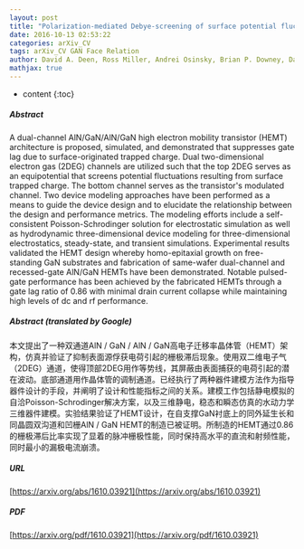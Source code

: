 ```yaml
---
layout: post
title: "Polarization-mediated Debye-screening of surface potential fluctuations in dual-channel AlN/GaN high electron mobility transistors"
date: 2016-10-13 02:53:22
categories: arXiv_CV
tags: arXiv_CV GAN Face Relation
author: David A. Deen, Ross Miller, Andrei Osinsky, Brian P. Downey, David F. Storm, David J. Meyer, D. Scott Katzer, Neeraj Nepal
mathjax: true
---
```


* content
{:toc}

##### Abstract
A dual-channel AlN/GaN/AlN/GaN high electron mobility transistor (HEMT) architecture is proposed, simulated, and demonstrated that suppresses gate lag due to surface-originated trapped charge. Dual two-dimensional electron gas (2DEG) channels are utilized such that the top 2DEG serves as an equipotential that screens potential fluctuations resulting from surface trapped charge. The bottom channel serves as the transistor's modulated channel. Two device modeling approaches have been performed as a means to guide the device design and to elucidate the relationship between the design and performance metrics. The modeling efforts include a self-consistent Poisson-Schrodinger solution for electrostatic simulation as well as hydrodynamic three-dimensional device modeling for three-dimensional electrostatics, steady-state, and transient simulations. Experimental results validated the HEMT design whereby homo-epitaxial growth on free-standing GaN substrates and fabrication of same-wafer dual-channel and recessed-gate AlN/GaN HEMTs have been demonstrated. Notable pulsed-gate performance has been achieved by the fabricated HEMTs through a gate lag ratio of 0.86 with minimal drain current collapse while maintaining high levels of dc and rf performance.

##### Abstract (translated by Google)
本文提出了一种双通道AlN / GaN / AlN / GaN高电子迁移率晶体管（HEMT）架构，仿真并验证了抑制表面源俘获电荷引起的栅极滞后现象。使用双二维电子气（2DEG）通道，使得顶部2DEG用作等势线，其屏蔽由表面捕获的电荷引起的潜在波动。底部通道用作晶体管的调制通道。已经执行了两种器件建模方法作为指导器件设计的手段，并阐明了设计和性能指标之间的关系。建模工作包括静电模拟的自洽Poisson-Schrodinger解决方案，以及三维静电，稳态和瞬态仿真的水动力学三维器件建模。实验结果验证了HEMT设计，在自支撑GaN衬底上的同外延生长和同晶圆双沟道和凹栅AlN / GaN HEMT的制造已被证明。所制造的HEMT通过0.86的栅极滞后比率实现了显着的脉冲栅极性能，同时保持高水平的直流和射频性能，同时最小的漏极电流崩溃。

##### URL
[https://arxiv.org/abs/1610.03921](https://arxiv.org/abs/1610.03921)

##### PDF
[https://arxiv.org/pdf/1610.03921](https://arxiv.org/pdf/1610.03921)

